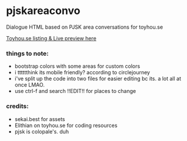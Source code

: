 # pjskareaconvo
Dialogue HTML based on PJSK area conversations for toyhou.se

[Toyhou.se listing & Live preview here](https://toyhou.se/26394659.pjsk-area-conversation-f2u)

### things to note:
- bootstrap colors with some areas for custom colors
- i tttttthink its mobile friendly? according to circlejourney
- i've split up the code into two files for easier editing bc its. a lot all at once LMAO.
- use ctrl-f and search !!EDIT!! for places to change

### credits:
- sekai.best for assets
- Elithian on toyhou.se for coding resources
- pjsk is colopale's. duh
